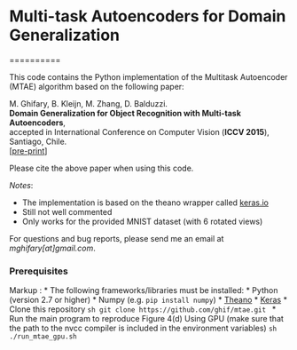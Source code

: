 # Multi-task Autoencoders for Domain Generalization
==========

This code contains the Python implementation of the Multitask Autoencoder (MTAE) algorithm based on the following paper:

M. Ghifary, B. Kleijn, M. Zhang, D. Balduzzi.<br/>
**Domain Generalization for Object Recognition with Multi-task Autoencoders**,<br/>
accepted in International Conference on Computer Vision (**ICCV 2015**), Santiago, Chile.<br/>
[[pre-print](http://arxiv.org/abs/1508.07680)]

Please cite the above paper when using this code.

_Notes_:
- The implementation is based on the theano wrapper called [keras.io](keras.io)
- Still not well commented
- Only works for the provided MNIST dataset (with 6 rotated views)

For questions and bug reports, please send me an email at _mghifary[at]gmail.com_.

### Prerequisites

Markup : * The following frameworks/libraries must be installed:
	       	* Python (version 2.7 or higher)
			* Numpy (e.g. `pip install numpy`)
			* [Theano](http://deeplearning.net/software/theano/)
			* [Keras](keras.io)
		 * Clone this repository
			```sh
			git clone https://github.com/ghif/mtae.git
			```
		 * Run the main program to reproduce Figure 4(d)
			Using GPU (make sure that the path to the nvcc compiler is included in the environment variables)
			```sh
			./run_mtae_gpu.sh
			```
